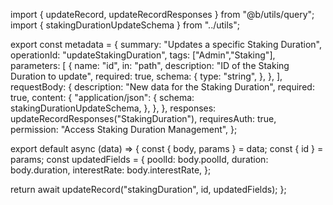 import { updateRecord, updateRecordResponses } from "@b/utils/query";
import { stakingDurationUpdateSchema } from "../utils";

export const metadata = {
  summary: "Updates a specific Staking Duration",
  operationId: "updateStakingDuration",
  tags: ["Admin","Staking"],
  parameters: [
    {
      name: "id",
      in: "path",
      description: "ID of the Staking Duration to update",
      required: true,
      schema: {
        type: "string",
      },
    },
  ],
  requestBody: {
    description: "New data for the Staking Duration",
    required: true,
    content: {
      "application/json": {
        schema: stakingDurationUpdateSchema,
      },
    },
  },
  responses: updateRecordResponses("StakingDuration"),
  requiresAuth: true,
  permission: "Access Staking Duration Management",
};

export default async (data) => {
  const { body, params } = data;
  const { id } = params;
  const updatedFields = {
    poolId: body.poolId,
    duration: body.duration,
    interestRate: body.interestRate,
  };

  return await updateRecord("stakingDuration", id, updatedFields);
};
